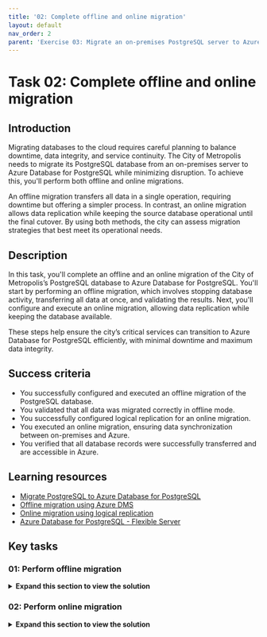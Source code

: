 ```yaml
---
title: '02: Complete offline and online migration'
layout: default
nav_order: 2
parent: 'Exercise 03: Migrate an on-premises PostgreSQL server to Azure Database for PostgreSQL'
---
```


# Task 02: Complete offline and online migration

## Introduction 

Migrating databases to the cloud requires careful planning to balance downtime, data integrity, and service continuity. The City of Metropolis needs to migrate its PostgreSQL database from an on-premises server to Azure Database for PostgreSQL while minimizing disruption. To achieve this, you'll perform both offline and online migrations.

An offline migration transfers all data in a single operation, requiring downtime but offering a simpler process. In contrast, an online migration allows data replication while keeping the source database operational until the final cutover. By using both methods, the city can assess migration strategies that best meet its operational needs.

## Description 

In this task, you'll complete an offline and an online migration of the City of Metropolis’s PostgreSQL database to Azure Database for PostgreSQL. You'll start by performing an offline migration, which involves stopping database activity, transferring all data at once, and validating the results. Next, you'll configure and execute an online migration, allowing data replication while keeping the database available.

These steps help ensure the city’s critical services can transition to Azure Database for PostgreSQL efficiently, with minimal downtime and maximum data integrity.

## Success criteria 

- You successfully configured and executed an offline migration of the PostgreSQL database.
- You validated that all data was migrated correctly in offline mode.
- You successfully configured logical replication for an online migration.
- You executed an online migration, ensuring data synchronization between on-premises and Azure.
- You verified that all database records were successfully transferred and are accessible in Azure.

## Learning resources 

- [Migrate PostgreSQL to Azure Database for PostgreSQL](https://learn.microsoft.com/en-us/azure/postgresql/migrate/)
- [Offline migration using Azure DMS](https://learn.microsoft.com/en-us/azure/dms/tutorial-postgresql-server-offline)
- [Online migration using logical replication](https://learn.microsoft.com/en-us/azure/postgresql/migration-online-using-logical-replication)
- [Azure Database for PostgreSQL - Flexible Server](https://learn.microsoft.com/en-us/azure/postgresql/flexible-server/overview)

## Key tasks 

### 01: Perform offline migration 

 <details markdown="block"> 
  <summary><strong>Expand this section to view the solution</strong></summary> 

You'll finalize necessary configurations and perform an offline migration of the Adventureworks database. This approach is suitable when a brief service interruption is acceptable.

1. From the Azure portal, on the top global search bar, enter and select **Private DNS zones**. 

    ![126r79z2.jpg](../../media/126r79z2.jpg) 

1. Select the **azuredb@lab.labInstance.Id.private.postgres.database.azure.com** entry. 

1. On the left service menu, select **DNS Management**, then select **Recordsets**.

1. Identify the private IP address listed under **Value**. This should be the only address, which belongs to the new server. 

    ![fa64umoe.jpg](../../media/fa64umoe.jpg) 

    {: .note}
    > Your IP may differ from the screenshot. 

1. Enter the IP address below for future use: 

    `@lab.TextBox(privateIP)` 

1. Select **Windows Explorer** from the taskbar, and then go to **C:\Program files\PostgreSQL\16\data**.

1. Right-click the **pg_hba.conf** file, select **Open with**, select **Notepad**, then select **OK**.

    {: .note}
    > You'll have to select **More apps** to see **Notepad**. 

1. In Notepad, go to the bottom of the **pg_hba.conf** file and add an entry under **# IPv4 local connections** with the following: 

    | Item | Value | 
    |:---------|:---------| 
    | TYPE   | host | 
    | DATABASE   | all   |  
    | USER  |   postgres  |
    | ADDRESS    |   @lab.Variable(privateIP)/24  |
    | METHOD    |   scram-sha-256  |

    {: .note}
    > The **ADDRESS** listed above is the address from the earlier text box. If it’s blank here, ensure the text box from step 4 is filled out. 

    ![lrtr7jn6.jpg](../../media/lrtr7jn6.jpg) 

1. Ensure the file looks like the image above, with the exception of the **ADDRESS**, if it's different. 

1. Save and close the file. 

1. In the Azure portal, return to the home page by selecting the **Home** breadcrumb link in the upper left.

1. Under **Resources**, in the **Recent** list, select the **azuredb@lab.LabInstance.Id** Azure Database. 

1. On the **azuredb@lab.LabInstance.Id** page, on the left service menu, select **Settings**, then select **Server parameters**. 

1. On the **Server parameters** tab, enter **azure.extensions** in the search filter. 

1. For the **azure.extensions** parameter, select the **Value** dropdown, then select the checkboxes for:

    - **TABLEFUNC**
    - **UUID-OSSP**
    
1. Select **Save**. 

    ![ga56cijg.jpg](../../media/ga56cijg.jpg) 

1. Once the deployment of the parameters is complete, select the **azuredb@lab.LabInstance.Id - Server parameters** breadcrumb link in the upper left to return to the server page. 

1. On the **azuredb@lab.LabInstance.Id** page, on the left service menu, select **Migration**. 

1. On the Migration page, select **+ Create**. 

    ![6s94hqsl.jpg](../../media/6s94hqsl.jpg) 

1. On the **Migrate PostgreSQL to Azure Database for PostgreSQL Flexible Server** page, configure the following settings: 

    | Item | Value | 
    |:---------|:---------| 
    | Migration name   | **offlinemigration** | 
    | Source server type   | **On-premise Server**  |  
    | Migration option  |   **Validate and Migrate** |
    | Migration mode    |   **Offline** |

    ![7nh93svl.jpg](../../media/7nh93svl.jpg) 

1. Select **Next: Select Runtime Server >**. 

1. On the **Select Runtime Server** step, leave the default option of **No** selected, then select **Next: Connect to source >**. 

1. From the Windows taskbar, open **Windows PowerShell** and run the **ipconfig** command. 

1. Select and copy the IP address listed under the **Vnet1** connection, then close PowerShell. 

    {: .note}
    > Select the text and then select **Ctrl+C** to copy. 

    ![86lvag86.jpg](../../media/86lvag86.jpg) 

1. Enter the IP address here for future use: 

    `@lab.TextBox(VPN)`

1. In Azure portal, on the **Connect to source** tab, configure the following settings: 

    | Item | Value | 
    |:---------|:---------| 
    | Server name   | **@lab.Variable(VPN)** | 
    | Port   | **5432**   |  
    | Server admin login name  |   **postgres**  |
    | Password    |   **Passw0rd!** |
    | SSL mode   | **Prefer**   |  

    ![a3zcj9s8.jpg](../../media/a3zcj9s8.jpg) 

    {: .note}
    > Your IP may differ from the screenshot. 

1. Select **Connect to source**. 

1. Once the connection test completes, select **Next: Select migration target >**. 

1. On the **Select migration target** tab, enter **Passw0rd!** in the **Password** field, then select **Connect to target**. 

1. Once the connection test completes, select **Next: Select database(s) for migration >**. 

1. On the **Select database(s) for migration** tab, select the checkbox for **Adventureworks**, then select **Next: Summary >**. 

1. Select **Start Validation and Migration**. 

    {: .warning }
    > This process may take 3-4 minutes. 

    {: .important }
    > In an offline migration, all applications that connect to the source instance are stopped. The tradeoff is that it requires less configuration and performs faster. This can be useful in situations where downtime or maintenance is expected. 

1. Select **Refresh** on the **azuredb@lab.LabInstance.Id - Migration** page periodically until the **offlinemigration** job is complete. 

1. Once the migration is complete, select **offlinemigration**. 

    ![g6jeja1p.jpg](../../media/g6jeja1p.jpg) 

1. Everything should show as **Succeeded**. At the bottom, select the link to the **Adventureworks** database. 

1. In the **Validation and migration details for Adventureworks** flyout menu, select the **Migration** tab. 

1. Verify the **Database Status** shows as **Succeeded** and the **Number of tables copied** shows as **68**. 

    ![j8kjkklj.jpg](../../media/j8kjkklj.jpg) 

</details> 

### 02: Perform online migration 

 <details markdown="block"> 
  <summary><strong>Expand this section to view the solution</strong></summary> 

Next, you'll configure connection options and execute an online migration, ensuring minimal disruption and enabling the city to continue providing public services without extended downtime.

1. From Windows File Explorer, go to **C:\Program Files\PostgreSQL\16\data** and open the **postgresql.conf** file with Notepad. 

1. In the **postgresql.conf** file, select **Ctrl+F** to find the value **wal_level**.

1. Delete the **#** at the start of the line to uncomment the setting.

1. Set the **wal_level** value to **logical**, and then remove the comment to the right. 

    ![yktk443b.jpg](../../media/yktk443b.jpg) 

1. Save and close the file. 

1. A server restart is required for the changes to take effect. Right-click the Windows icon in the lower left, select **Shut down or sign out**, then select **Restart** to reboot the VM. 

1. Once the VM has rebooted, sign in again to **@lab.VirtualMachine(WindowsClientPostgreSQL16).Username** with **@lab.VirtualMachine(WindowsClientPostgreSQL16).Password**. 

1. Reconnect to the **Vnet1** VPN by selecting the network icon in the notification area and then selecting the **Vnet1** connection. 

    ![ismt7gva.jpg](../../media/ismt7gva.jpg) 

1. From the VPN settings, select **Vnet1** and then select **Connect**. 

    ![8wlflp18.jpg](../../media/8wlflp18.jpg) 

1. A separate **Vnet1** connection window will open in the background. Switch to it and select **Connect**. 

    {: .note}
    > A Window may show asking about privilege escalation, select **Continue**. 

    ![oigc7yk6.jpg](../../media/oigc7yk6.jpg) 

1. At the User Account Control prompt, enter **@lab.VirtualMachine(WindowsClientPostgreSQL16).Password** and select **Yes**. 

1. Verify that **Vnet1** is connected successfully. The word "**Connected**" should show under the **Vnet1** connection.

    ![q5bvkdzr.jpg](../../media/q5bvkdzr.jpg) 

1. If your Microsoft Edge session is not restored, open it and go to [https://portal.azure.com](https://portal.azure.com). 

1. If needed, sign in again to the Azure portal with the following:

    | Item | Value |
    |:--------|:--------|
    | Username   | **@lab.CloudPortalCredential(User1).Username**   |
    | Password  | **@lab.CloudPortalCredential(User1).Password**   |
 
1. From the Azure portal home page, select the **azuredb@lab.LabInstance.Id** Azure Database from the **Recent** list of resources. 

1. On the **azuredb@lab.LabInstance.Id** page, select **Migration** from the left service menu.

1. Select **+ Create**. 

    ![t44jhi2u.jpg](../../media/t44jhi2u.jpg) 

1. On the **Migrate PostgreSQL to Azure Database for PostgreSQL Flexible Server** page, configure the following settings: 

    | Item | Value | 
    |:---------|:---------| 
    | Migration name   | **onlinemigration** | 
    | Source server type   | **On-premise Server**   |  
    | Migration option  |   **Validate and Migrate** |
    | Migration mode    |   **Online**  |

    {: .note}
    > When switching from **Offline** to **Online** for the **Migration mode**, you might notice an additional prerequisite is added below. The additional prerequisite for the online connection is to set the **WAL_LEVEL** to **logical** in the source server. This is the reason for the extra configuration and server reboot earlier. 

1. Select **Next: Select Runtime Server >**. 

1. On the **Select Runtime Server** tab, leave the default option of **No** selected and select **Next: Connect to source >**. 

1. On the **Connect to source** tab, configure the following settings: 

    | Item | Value | 
    |:---------|:---------| 
    | Server name   | **@lab.Variable(VPN)** | 
    | Port   | **5432**   |  
    | Server admin login name  |   **`postgres`**  | 
    | Password    |   **`Passw0rd!`**  | 
    | SSL mode   | **Prefer**   |  

    ![a3zcj9s8.jpg](../../media/a3zcj9s8.jpg) 

1. Select **Connect to source**.

1. Once the connection test completes, select **Next: Select migration target >**. 

1. On the **Select migration target** tab, enter **`Passw0rd!`** in the **Password** field, then select **Connect to target**. 

1. Once the connection test completes, select **Next: Select database(s) for migration >**. 

1. On the **Select database(s) for migration** tab, select the checkbox for **Adventureworks** and then select **Next: Summary >**. 

    {: .important }
    > After selecting the **Adventureworks** database, there will be an additional checkbox. This is authorizing Azure to overwrite the data from the previous migration with the data from this one. In this case, the data is the same and you can proceed without fear of data loss. However, in a production environment, pay attention to this setting to determine when you’re about to overwrite data. 

1. Select **Start Validation and Migration**. 

    {: .warning }
    > This process may take 3-4 minutes. 

    {: .important }
    > An online migration has more steps and takes a bit more time, but the source server applications aren't stopped in the process. Data is copied to the target server, then a cutover is performed to finalize the migration with no downtime in between. 

1. Select **Refresh** on the **azuredb@lab.LabInstance.Id - Migration** page periodically until the **onlinemigration** job status shows as **Waiting For Use**. 

1. From the Windows taskbar, select **Windows PowerShell** and run the following command to connect to the newly migrated **Adventureworks** database: 

    ```
    psql -h @lab.Variable(privateIP) -p 5432 -U postgres Adventureworks 
    ``` 

1. Enter **@lab.VirtualMachine(WindowsClientPostgreSQL16).Password** for the password.

    {: .warning }
    > The text cursor for password entry does not move as you type. You may need to select **Enter** a couple times.

1. Once connected to the **Adventureworks** database through PowerShell, run the following command: 

    ```
    SELECT name FROM humanresources.department; 
    ``` 

    ![k3q6pg5d.jpg](../../media/k3q6pg5d.jpg) 

    {: .important }
    > This command should return a list of 16 rows, showing the records in the **department** table. Since the online migration hasn't been completed yet, the data is being pulled from the offline migration performed earlier. With the online migration method, data can be added even after the migration has started, as long as the cutover hasn't been performed yet. Let's add a new row now to test this. 

1. From the PowerShell connection to **Adventureworks**, run the following command to add a new row to the **department** table. 

    ``` 
    INSERT INTO humanresources.department VALUES (17, 'Logistics', 'Inventory Management', DEFAULT); 
    ``` 

1. Minimize the PowerShell connection, you'll return to it later. 

1. Return to the Azure portal and the **azuredb@lab.LabInstance.Id - Migration** page. 

1. Select **onlinemigration** from the list.

    ![on4t9ntj.jpg](../../media/on4t9ntj.jpg) 

1. On the **onlinemigration** page, select **Cutover**, then select **Yes**. 

    {: .warning }
    > This process may take 5-7 minutes to complete. 

    ![6euhl3wk.jpg](../../media/6euhl3wk.jpg) 

1. Select **Refresh** on the **onlinemigration** page until the **Validation status** shows as **Succeeded**. 

1. At the bottom of the **onlinemigration** page, select the link to the **Adventureworks** database. 

1. In the **Validation and migration details for Adventureworks** flyout menu, select the **Migration** tab. 

1. Verify the **Database Status** shows as **Succeeded** and the **Number of tables copied** shows as **69**. 

    ![xaug5dpz.jpg](../../media/xaug5dpz.jpg) 

1. Return to the **azuredb@lab.LabInstance.Id - Migration** page selecting the breadcrumb link in the upper left. 

1. Refresh the **azuredb@lab.LabInstance.Id - Migration** page and verify that the **onlinemigration** shows as **Succeeded**. 

    ![9lpbu8gr.jpg](../../media/9lpbu8gr.jpg) 

1. From the Windows taskbar, select **Windows PowerShell**. You should still be connected to the **Adventureworks** database. If not, run the following command: 

    ```
    psql -h @lab.Variable(privateIP) -p 5432 -U postgres Adventureworks 
    ``` 

    {: .note}
    > Enter **@lab.VirtualMachine(WindowsClientPostgreSQL16).Password** for the password. 

1. Once connected to the **Adventureworks** database through PowerShell, run the following command: 

    ```
    SELECT name FROM humanresources.department; 
    ``` 

    ![3f9kym3p.jpg](../../media/3f9kym3p.jpg) 

    {: .important }
    > You're running this command again to check the row names in the **department** table. At the bottom of the results, notice that the **Logistics** record was migrated successfully. 

---

### Conclusion 

**Congratulations!** You've completed the **Migrate an on-premises PostgreSQL server to Azure Database for PostgreSQL** lab. 

</details> 
